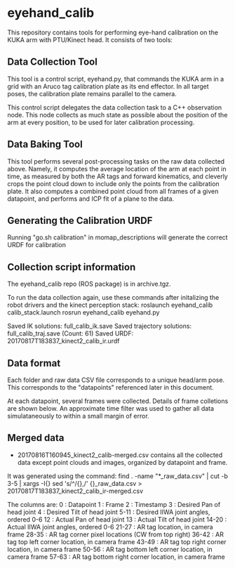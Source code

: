 # eyehand\_calib

This repository contains tools for performing eye-hand calibration on the KUKA arm
with PTU/Kinect head. It consists of two tools:

## Data Collection Tool

This tool is a control script, eyehand.py, that commands the KUKA arm in a grid with
an Aruco tag calibration plate as its end effector. In all target poses, the calibration
plate remains parallel to the camera.

This control script delegates the data collection task to a C++ observation node. This
node collects as much state as possible about the position of the arm at every position,
to be used for later calibration processing.

## Data Baking Tool

This tool performs several post-processing tasks on the raw data collected above. Namely, it
computes the average location of the arm at each point in time, as measured by both the AR
tags and forward kinematics, and cleverly crops the point cloud down to include only the
points from the calibration plate. It also computes a combined point cloud from all frames
of a given datapoint, and performs and ICP fit of a plane to the data.

## Generating the Calibration URDF
Running "go.sh calibration" in momap_descriptions will generate the correct URDF for calibration

Collection script information
-----------------------------
The eyehand_calib repo (ROS package) is in archive.tgz.

To run the data collection again, use these commands after initalizing
the robot drivers and the kinect perception stack:
	roslaunch eyehand_calib calib_stack.launch
	rosrun eyehand_calib eyehand.py

Saved IK solutions: full_calib_ik.save
Saved trajectory solutions: full_calib_traj.save (Count: 61)
Saved URDF: 20170817T183837_kinect2_calib_ir.urdf

Data format
-----------

Each folder and raw data CSV file corresponds to a unique head/arm pose.
This corresponds to the "datapoints" referenced later in this document.

At each datapoint, several frames were collected. Details of frame colletions
are shown below. An approximate time filter was used to gather all data
simulataneously to within a small margin of error.

Merged data
-----------

* 20170816T160945_kinect2_calib-merged.csv contains all the collected data except point clouds and images,
organized by datapoint and frame.

It was generated using the command:
	find . -name "*_raw_data.csv" | cut -b 3-5 | xargs -I{} sed 's/^/{},/' {}_raw_data.csv > 20170817T183837_kinect2_calib_ir-merged.csv

The columns are:
0	: Datapoint
1	: Frame
2	: Timestamp
3       : Desired Pan of head joint
4	: Desired Tilt of head joint
5-11	: Desired IIWA joint angles, ordered 0-6
12	: Actual Pan of head joint
13	: Actual Tilt of head joint
14-20	: Actual IIWA joint angles, ordered 0-6
21-27	: AR tag location, in camera frame
28-35	: AR tag corner pixel locations (CW from top right)
36-42	: AR tag top left corner location, in camera frame
43-49	: AR tag top right corner location, in camera frame
50-56	: AR tag bottom left corner location, in camera frame
57-63	: AR tag bottom right corner location, in camera frame
